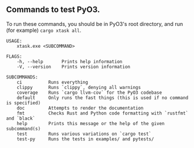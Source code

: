 ## Commands to test PyO3.

To run these commands, you should be in PyO3's root directory, and run (for example) `cargo xtask all`.

```
USAGE:
    xtask.exe <SUBCOMMAND>

FLAGS:
    -h, --help       Prints help information
    -V, --version    Prints version information

SUBCOMMANDS:
    ci          Runs everything
    clippy      Runs `clippy`, denying all warnings
    coverage    Runs `cargo llvm-cov` for the PyO3 codebase
    default     Only runs the fast things (this is used if no command is specified)
    doc         Attempts to render the documentation
    fmt         Checks Rust and Python code formatting with `rustfmt` and `black`
    help        Prints this message or the help of the given subcommand(s)
    test        Runs various variations on `cargo test`
    test-py     Runs the tests in examples/ and pytests/
```